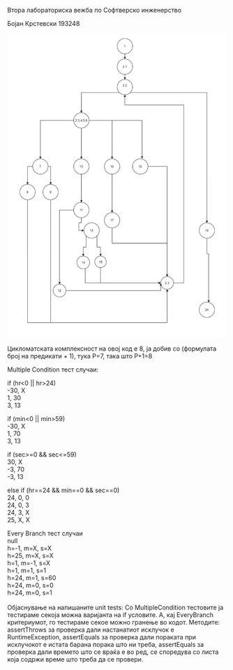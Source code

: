 
Втора лабораториска вежба по Софтверско инженерство

Бојан Крстевски 193248

![](cfg.jpg)


Цикломатската комплексност на овој код е 8, ја добив со (формулата број на предикати + 1), тука P=7, така што
P+1=8

Multiple Condition тест случаи:

if (hr<0 || hr>24)	<br>
-30, X<br>
1, 30<br>
3, 13<br>

if (min<0 || min>59)<br>
-30, X<br>
1, 70<br>
3, 13<br>

if (sec>=0 && sec<=59)<br>
30, X<br>
-3, 70<br>
-3, 13<br>

else if (hr==24 && min==0 && sec==0)<br>
24, 0, 0	<br>
24, 0, 3	<br>
24, 3, X	<br>
25, X, X<br>

Every Branch тест случаи <br>
null<br>
h=-1, m=X, s=X	<br>
h=25, m=X, s=X	<br>
h=1, m=-1, s=X	<br>
h=1, m=1, s=1	<br>
h=24, m=1, s=60	<br>
h=24, m=0, s=0	<br>
h=24, m=0, s=1	<br>
<br>
Објаснување на напишаните unit tests:
Со MultipleCondition тестовите ја тестираме секоја можна варијанта на if условите.
А, кај EveryBranch критериумот, го тестираме секое можно гранење во кодот.
Методите:
assertThrows за проверка дали настанатиот исклучок е RuntimeException,
assertEquals за проверка дали пораката при исклучокот е истата барана порака што ни треба,
assertEquals за проверка дали времето што се враќа е во ред, се споредува со листа која содржи време што треба да се провери.

